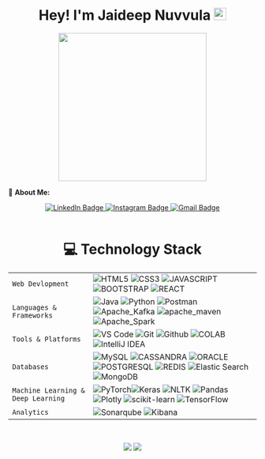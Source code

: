 <div align="center">
  <h1>
    Hey! I'm Jaideep Nuvvula <img src="https://media.giphy.com/media/hvRJCLFzcasrR4ia7z/giphy.gif" width="25px">
  </h1>

</div>
<div id="header" align="center">
  <img src="https://media.giphy.com/media/8sUOgXOnkZZ8rldMwE/giphy.gif" width="300"/>
</div>



🌟 **About Me:**


<div id="badges" align= "center">
  <a href="https://www.linkedin.com/in/jaideep-nuvvula/">
    <img src="https://img.shields.io/badge/LinkedIn-blue?style=for-the-badge&logo=linkedin&logoColor=white" alt="LinkedIn Badge"/>
  </a>
  <a href="https://www.instagram.com/jaideepnuvvula/">
    <img src="https://img.shields.io/badge/Instagram-E4405F?style=for-the-badge&logo=instagram&logoColor=white" alt="Instagram Badge"/>
  </a>
  <a href="mailto:jaideep.nuvvula@gmail.com">
    <img src="https://img.shields.io/badge/Gmail-D14836?style=for-the-badge&logo=gmail&logoColor=white" alt="Gmail Badge"/>
  </a>
</div>


<br />

<h1 align="center">💻 Technology Stack</h1>

|               |           |
|       ---     |    ---    |
| `Web Devlopment`     | ![HTML5](https://img.shields.io/badge/HTML5-E34F26?style=for-the-badge&logo=html5&logoColor=white) ![CSS3](https://img.shields.io/badge/-CSS3-E24800?style=for-the-badge&logo=css3) ![JAVASCRIPT](https://img.shields.io/badge/-JavaScript-FE7601?style=for-the-badge&logo=javascript) ![BOOTSTRAP](https://img.shields.io/badge/bootstrap-FE9A00?style=for-the-badge&logo=bootstrap&logoColor=white) ![REACT](https://img.shields.io/badge/react-blue?style=for-the-badge&logo=react&logoColor=white)| 
| `Languages & Frameworks`   | ![Java](https://img.shields.io/badge/-java-%23ED8B00?style=for-the-badge&logo=Java&logoColor=white) ![Python](https://img.shields.io/badge/python-3670A0?style=for-the-badge&logo=python&logoColor=ffdd54)  ![Postman](https://img.shields.io/badge/Postman-FF6C37?style=for-the-badge&logo=Postman&logoColor=white)![Apache_Kafka](https://img.shields.io/badge/Apache_Kafka-231F20?style=for-the-badge&logo=apache-kafka&logoColor=white) ![apache_maven](https://img.shields.io/badge/apache_maven-C71A36?style=for-the-badge&logo=apachemaven&logoColor=white) ![Apache_Spark](https://img.shields.io/badge/Apache_Spark-FFFFFF?style=for-the-badge&logo=apachespark&logoColor=#E35A16)|
| `Tools & Platforms` | ![VS Code](https://img.shields.io/badge/Visual_Studio_Code-5D1A60?style=for-the-badge&logo=visual%20studio%20code&logoColor=white) ![Git](https://img.shields.io/badge/Git-682181?style=for-the-badge&logo=git&logoColor=white)  ![Github](https://img.shields.io/badge/GitHub-100000?style=for-the-badge&logo=github&logoColor=white) ![COLAB](https://img.shields.io/badge/Colab-F9AB00?style=for-the-badge&logo=googlecolab&color=525252) ![IntelliJ IDEA](https://img.shields.io/badge/IntelliJ_IDEA-000000.svg?style=for-the-badge&logo=intellij-idea&logoColor=white)| ![Amazon AWS](https://img.shields.io/badge/Amazon_AWS-FF9900?style=for-the-badge&logo=amazonaws&logoColor=white) ![Google Cloud](https://img.shields.io/badge/GoogleCloud-%234285F4.svg?style=for-the-badge&logo=google-cloud&logoColor=white)
| `Databases` | ![MySQL](https://img.shields.io/badge/-MySQL-307BBD?style=for-the-badge&logo=mysql&logoColor=white) ![CASSANDRA](https://img.shields.io/badge/Cassandra-1287B1?style=for-the-badge&logo=apache%20cassandra&logoColor=white) ![ORACLE](https://img.shields.io/badge/Oracle-F80000?style=for-the-badge&logo=Oracle&logoColor=white) ![POSTGRESQL](https://img.shields.io/badge/PostgreSQL-316192?style=for-the-badge&logo=postgresql&logoColor=white) 	![REDIS](https://img.shields.io/badge/redis-%23DD0031.svg?&style=for-the-badge&logo=redis&logoColor=white) ![Elastic Search](https://img.shields.io/badge/Elastic_Search-005571?style=for-the-badge&logo=elasticsearch&logoColor=white)![MongoDB](https://img.shields.io/badge/MongoDB-4EA94B?style=for-the-badge&logo=mongodb&logoColor=white)|
| `Machine Learning & Deep Learning` |  ![PyTorch](https://img.shields.io/badge/PyTorch-EE4C2C?style=for-the-badge&logo=pytorch&logoColor=white)![Keras](https://img.shields.io/badge/Keras-%23D00000.svg?style=for-the-badge&logo=Keras&logoColor=white) ![NLTK](https://img.shields.io/badge/numpy-%23013243.svg?style=for-the-badge&logo=numpy&logoColor=white) ![Pandas](https://img.shields.io/badge/pandas-%23150458.svg?style=for-the-badge&logo=pandas&logoColor=white) ![Plotly](https://img.shields.io/badge/Plotly-%233F4F75.svg?style=for-the-badge&logo=plotly&logoColor=white) ![scikit-learn](https://img.shields.io/badge/scikit--learn-%23F7931E.svg?style=for-the-badge&logo=scikit-learn&logoColor=white) ![TensorFlow](https://img.shields.io/badge/TensorFlow-%23FF6F00.svg?style=for-the-badge&logo=TensorFlow&logoColor=white)|
| `Analytics` | ![Sonarqube](https://img.shields.io/badge/Sonarqube-5190cf?style=for-the-badge&logo=sonarqube&logoColor=white) ![Kibana](https://img.shields.io/badge/Kibana-005571?style=for-the-badge&logo=Kibana&logoColor=white)
<br/>

<p align="center">
	<img src="https://github-readme-streak-stats.herokuapp.com/?user=jnuvvula9&theme=dark" />
	<img src="https://github-readme-stats.vercel.app/api?username=jnuvvula9&hide=prs&show_icons=true&title_color=3380C4&icon_color=3380C4&text_color=edf2f7&bg_color=151515" /> 	
</p>

